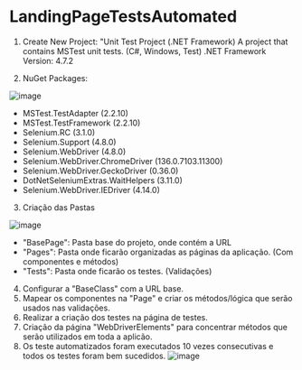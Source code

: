 # LandingPageTestsAutomated

1. Create New Project: 
"Unit Test Project (.NET Framework)
A project that contains MSTest unit tests. (C#, Windows, Test)
.NET Framework Version: 4.7.2


2. NuGet Packages:

![image](https://github.com/user-attachments/assets/3be521a1-a3a6-4f13-923c-7b4ec1fde3bf)


- MSTest.TestAdapter (2.2.10)
- MSTest.TestFramework (2.2.10)
- Selenium.RC (3.1.0)
- Selenium.Support (4.8.0)
- Selenium.WebDriver (4.8.0)
- Selenium.WebDriver.ChromeDriver (136.0.7103.11300)
- Selenium.WebDriver.GeckoDriver (0.36.0)
- DotNetSeleniumExtras.WaitHelpers (3.11.0)
- Selenium.WebDriver.IEDriver (4.14.0)

3. Criação das Pastas

![image](https://github.com/user-attachments/assets/9ad23703-72a0-45d0-b86a-2713b860398a)

- "BasePage": Pasta base do projeto, onde contém a URL
- "Pages": Pasta onde ficarão organizadas as páginas da aplicação. (Com componentes e métodos)
- "Tests": Pasta onde ficarão os testes. (Validações)


4. Configurar a "BaseClass" com a URL base.
5. Mapear os componentes na "Page" e criar os métodos/lógica que serão usados nas validações.
6. Realizar a criação dos testes na página de testes.
7. Criação da página "WebDriverElements" para concentrar métodos que serão utilizados em toda a aplicão.
8. Os teste automatizados foram executados 10 vezes consecutivas e todos os testes foram bem sucedidos.
![image](https://github.com/user-attachments/assets/8adc1f1a-4dbf-4571-b8c0-b0e8bedbb523)
